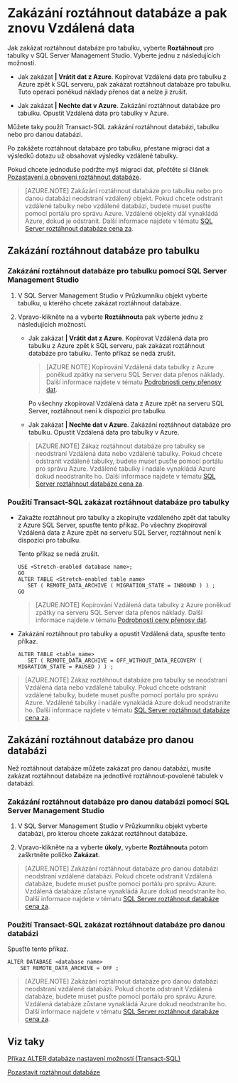 <properties
    pageTitle="Zakázání roztáhnout databáze a pak znovu Vzdálená data | Microsoft Azure"
    description="Zjistěte, jak zakázat roztáhnout databáze pro tabulky a volitelně pak znovu Vzdálená data."
    services="sql-server-stretch-database"
    documentationCenter=""
    authors="douglaslMS"
    manager="jhubbard"
    editor=""/>

<tags
    ms.service="sql-server-stretch-database"
    ms.workload="data-management"
    ms.tgt_pltfrm="na"
    ms.devlang="na"
    ms.topic="article"
    ms.date="08/05/2016"
    ms.author="douglasl"/>

# <a name="disable-stretch-database-and-bring-back-remote-data"></a>Zakázání roztáhnout databáze a pak znovu Vzdálená data

Jak zakázat roztáhnout databáze pro tabulku, vyberte **Roztáhnout** pro tabulky v SQL Server Management Studio. Vyberte jednu z následujících možností.

-   Jak zakázat **| Vrátit dat z Azure**. Kopírovat Vzdálená data pro tabulku z Azure zpět k SQL serveru, pak zakázat roztáhnout databáze pro tabulku. Tuto operaci poněkud náklady přenos dat a nelze ji zrušit.

-   Jak zakázat **| Nechte dat v Azure**. Zakázání roztáhnout databáze pro tabulku.  Opustit Vzdálená data pro tabulky v Azure.

Můžete taky použít Transact\-SQL zakázání roztáhnout databázi, tabulku nebo pro danou databázi.

Po zakážete roztáhnout databáze pro tabulku, přestane migraci dat a výsledků dotazu už obsahovat výsledky vzdálené tabulky.

Pokud chcete jednoduše podržte myš migraci dat, přečtěte si článek [Pozastavení a obnovení roztáhnout databáze](sql-server-stretch-database-pause.md).

>   [AZURE.NOTE] Zakázání roztáhnout databáze pro tabulku nebo pro danou databázi neodstraní vzdálený objekt. Pokud chcete odstranit vzdálené tabulky nebo vzdálené databázi, budete muset pusťte pomocí portálu pro správu Azure. Vzdálené objekty dál vynakládá Azure, dokud je odstranit. Další informace najdete v tématu [SQL Server roztáhnout databáze cena za](https://azure.microsoft.com/pricing/details/sql-server-stretch-database/).

## <a name="disable-stretch-database-for-a-table"></a>Zakázání roztáhnout databáze pro tabulku

### <a name="use-sql-server-management-studio-to-disable-stretch-database-for-a-table"></a>Zakázání roztáhnout databáze pro tabulku pomocí SQL Server Management Studio

1.  V SQL Server Management Studio v Průzkumníku objekt vyberte tabulku, u kterého chcete zakázat roztáhnout databáze.

2.  Vpravo\-klikněte na a vyberte **Roztáhnout**a pak vyberte jednu z následujících možností.

    -   Jak zakázat **| Vrátit dat z Azure**. Kopírovat Vzdálená data pro tabulku z Azure zpět k SQL serveru, pak zakázat roztáhnout databáze pro tabulku. Tento příkaz se nedá zrušit.

        >   [AZURE.NOTE] Kopírování Vzdálená data tabulky z Azure poněkud zpátky na serveru SQL Server data přenos náklady. Další informace najdete v tématu [Podrobnosti ceny přenosy dat](https://azure.microsoft.com/pricing/details/data-transfers/).

        Po všechny zkopíroval Vzdálená data z Azure zpět na serveru SQL Server, roztáhnout není k dispozici pro tabulku.

    -   Jak zakázat **| Nechte dat v Azure**. Zakázání roztáhnout databáze pro tabulku.  Opustit Vzdálená data pro tabulky v Azure.

    >   [AZURE.NOTE] Zákaz roztáhnout databáze pro tabulky se neodstraní Vzdálená data nebo vzdálené tabulky. Pokud chcete odstranit vzdálené tabulky, budete muset pusťte pomocí portálu pro správu Azure. Vzdálené tabulky i nadále vynakládá Azure dokud neodstraníte ho. Další informace najdete v tématu [SQL Server roztáhnout databáze cena za](https://azure.microsoft.com/pricing/details/sql-server-stretch-database/).

### <a name="use-transact-sql-to-disable-stretch-database-for-a-table"></a>Použití Transact\-SQL zakázat roztáhnout databáze pro tabulky

-   Zakažte roztáhnout pro tabulky a zkopírujte vzdáleného zpět dat tabulky z Azure SQL Server, spusťte tento příkaz. Po všechny zkopíroval Vzdálená data z Azure zpět na serveru SQL Server, roztáhnout není k dispozici pro tabulku.

    Tento příkaz se nedá zrušit.

    ```tsql
    USE <Stretch-enabled database name>;
    GO
    ALTER TABLE <Stretch-enabled table name>  
       SET ( REMOTE_DATA_ARCHIVE ( MIGRATION_STATE = INBOUND ) ) ;
    GO
    ```
    >   [AZURE.NOTE] Kopírování Vzdálená data tabulky z Azure poněkud zpátky na serveru SQL Server data přenos náklady. Další informace najdete v tématu [Podrobnosti ceny přenosy dat](https://azure.microsoft.com/pricing/details/data-transfers/).

-   Zakázání roztáhnout pro tabulky a opustit Vzdálená data, spusťte tento příkaz.

    ```tsql
    ALTER TABLE <table_name>
       SET ( REMOTE_DATA_ARCHIVE = OFF_WITHOUT_DATA_RECOVERY ( MIGRATION_STATE = PAUSED ) ) ;
    ```

>   [AZURE.NOTE] Zákaz roztáhnout databáze pro tabulky se neodstraní Vzdálená data nebo vzdálené tabulky. Pokud chcete odstranit vzdálené tabulky, budete muset pusťte pomocí portálu pro správu Azure. Vzdálené tabulky i nadále vynakládá Azure dokud neodstraníte ho. Další informace najdete v tématu [SQL Server roztáhnout databáze cena za](https://azure.microsoft.com/pricing/details/sql-server-stretch-database/).

## <a name="disable-stretch-database-for-a-database"></a>Zakázání roztáhnout databáze pro danou databázi
Než roztáhnout databáze můžete zakázat pro danou databázi, musíte zakázat roztáhnout databáze na jednotlivé roztáhnout\-povolené tabulek v databázi.

### <a name="use-sql-server-management-studio-to-disable-stretch-database-for-a-database"></a>Zakázání roztáhnout databáze pro danou databázi pomocí SQL Server Management Studio

1.  V SQL Server Management Studio v Průzkumníku objekt vyberte databázi, pro kterou chcete zakázat roztáhnout databáze.

2.  Vpravo\-klikněte na a vyberte **úkoly**, vyberte **Roztáhnout**a potom zaškrtněte políčko **Zakázat**.

>   [AZURE.NOTE] Zakázání roztáhnout databáze pro danou databázi neodstraní vzdálené databázi. Pokud chcete odstranit Vzdálená databáze, budete muset pusťte pomocí portálu pro správu Azure. Vzdálená databáze zůstane vynakládá Azure dokud neodstraníte ho. Další informace najdete v tématu [SQL Server roztáhnout databáze cena za](https://azure.microsoft.com/pricing/details/sql-server-stretch-database/).

### <a name="use-transact-sql-to-disable-stretch-database-for-a-database"></a>Použití Transact\-SQL zakázat roztáhnout databáze pro danou databázi
Spusťte tento příkaz.

```tsql
ALTER DATABASE <database name>
    SET REMOTE_DATA_ARCHIVE = OFF ;
```

>   [AZURE.NOTE] Zakázání roztáhnout databáze pro danou databázi neodstraní vzdálené databázi. Pokud chcete odstranit Vzdálená databáze, budete muset pusťte pomocí portálu pro správu Azure. Vzdálená databáze zůstane vynakládá Azure dokud neodstraníte ho. Další informace najdete v tématu [SQL Server roztáhnout databáze cena za](https://azure.microsoft.com/pricing/details/sql-server-stretch-database/).

## <a name="see-also"></a>Viz taky

[Příkaz ALTER databáze nastavení možností (Transact-SQL)](https://msdn.microsoft.com/library/bb522682.aspx)

[Pozastavit roztáhnout databáze](sql-server-stretch-database-pause.md)
